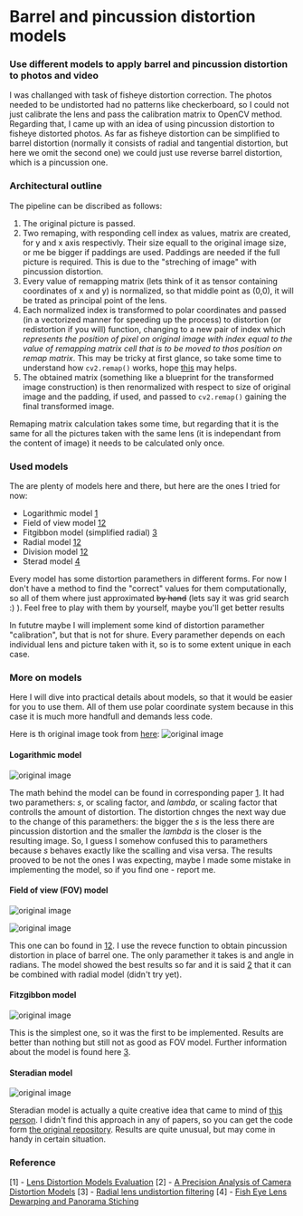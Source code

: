 # Barrel and pincussion distortion models

### Use different models to apply barrel and pincussion distortion to photos and video

I was challanged with task of fisheye distortion correction. The photos needed to be undistorted had no patterns like checkerboard, so I could not just calibrate the lens and pass the calibration matrix to OpenCV method. Regarding that, I came up with an idea of using pincussion distortion to fisheye distorted photos. As far as fisheye distortion can be simplified to barrel distortion (normally it consists of radial and tangential distortion, but here we omit the second one) we could just use reverse barrel distortion, which is a pincussion one. 

### Architectural outline

The pipeline can be discribed as follows: 
1. The original picture is passed.
2. Two remaping, with responding cell index as values, matrix are created, for y and x axis respectivly. Their size equall to the original image size, or me be bigger if paddings are used. Paddings are needed if the full picture is required. This is due to the "streching of image" with pincussion distortion.
3. Every value of remapping matrix (lets think of it as tensor containing coordinates of x and y) is normalized, so that middle point as (0,0), it will be trated as principal point of the lens.
4. Each normalized index is transformed to polar coordinates and passed (in a vectorized manner for speeding up the process) to distortion (or redistortion if you will) function, changing to a new pair of index which _represents the position of pixel on original image with index equal to the value of remapping matrix cell that is to be moved to thos position on remap matrix_. This may be tricky at first glance, so take some time to understand how `cv2.remap()` works, hope [this](https://stackoverflow.com/questions/46520123/how-do-i-use-opencvs-remap-function) may helps.
5. The obtained matrix (something like a blueprint for the transformed image construction) is then renormalized with respect to size of original image and the padding, if used, and passed to `cv2.remap()` gaining the final transformed image.

Remaping matrix calculation takes some time, but regarding that it is the same for all the pictures taken with the same lens (it is independant from the content of image) it needs to be calculated only once.

### Used models

The are plenty of models here and there, but here are the ones I tried for now:

- Logarithmic model [1](https://www.researchgate.net/publication/47510646_Lens_Distortion_Models_Evaluation)
- Field of view model [1](https://www.researchgate.net/publication/47510646_Lens_Distortion_Models_Evaluation)[2](https://hal-enpc.archives-ouvertes.fr/hal-01556898/document)
- Fitgibbon model (simplified radial) [3](http://marcodiiga.github.io/radial-lens-undistortion-filtering)
- Radial model [1](https://www.researchgate.net/publication/47510646_Lens_Distortion_Models_Evaluation)[2](https://hal-enpc.archives-ouvertes.fr/hal-01556898/document)
- Division model [1](https://www.researchgate.net/publication/47510646_Lens_Distortion_Models_Evaluation)[2](https://hal-enpc.archives-ouvertes.fr/hal-01556898/document)
- Sterad model [4](http://www.kscottz.com/fish-eye-lens-dewarping-and-panorama-stiching/)

Every model has some distortion paramethers in different forms. For now I don't have a method to find the "correct" values for them computationally, so all of them where just approximated ~~by hand~~ (lets say it was grid search :) ). Feel free to play with them by yourself, maybe you'll get better results

In fututre maybe I will implement some kind of distortion paramether "calibration", but that is not for shure. Every paramether depends on each individual lens and picture taken with it, so is to some extent unique in each case.

### More on models

Here I will dive into practical details about models, so that it would be easier for you to use them. All of them use polar coordinate system because in this case it is much more handfull and demands less code.

Here is th original image took from [here](http://paulbourke.net/dome/fish2/):
![original image](https://raw.githubusercontent.com/chelicerae/dewarp/master/imgs/original.jpg)

#### Logarithmic model 

![original image](https://raw.githubusercontent.com/chelicerae/dewarp/master/imgs/log.jpg)

The math behind the model can be found in corresponding paper [1](https://www.researchgate.net/publication/47510646_Lens_Distortion_Models_Evaluation). It had two paramethers: _s_, or scaling factor, and _lambda_, or scaling factor that controlls the amount of distortion. The distortion chnges the next way due to the change of this paramethers: the bigger the _s_ is the less there are pincussion distortion and the smaller the _lambda_ is the closer is the resulting image. So, I guess I somehow confused this to paramethers because _s_ behaves exactly like the scalling and visa versa. The results prooved to be not the ones I was expecting, maybe I made some mistake in implementing the model, so if you find one - report me. 

#### Field of view (FOV) model 

![original image](https://raw.githubusercontent.com/chelicerae/dewarp/master/imgs/fov_complete.jpg)

![original image](https://raw.githubusercontent.com/chelicerae/dewarp/master/imgs/fov.jpg)

This one can bo found in [1](https://www.researchgate.net/publication/47510646_Lens_Distortion_Models_Evaluation)[2](https://hal-enpc.archives-ouvertes.fr/hal-01556898/document). I use the revece function to obtain pincussion distortion in place of barrel one. The only paramether it takes is and angle in radians. The model showed the best results so far and it is said [2](https://hal-enpc.archives-ouvertes.fr/hal-01556898/document) that it can be combined with radial model (didn't try yet).

#### Fitzgibbon model 

![original image](https://raw.githubusercontent.com/chelicerae/dewarp/master/imgs/fitz.jpg)

This is the simplest one, so it was the first to be implemented. Results are better than nothing but still not as good as FOV model. Further information about the model is found here [3](http://marcodiiga.github.io/radial-lens-undistortion-filtering).

#### Steradian model

![original image](https://raw.githubusercontent.com/chelicerae/dewarp/master/imgs/sterad.jpg)

Steradian model is actually a quite creative idea that came to mind of [this person](http://www.kscottz.com/fish-eye-lens-dewarping-and-panorama-stiching/). I didn't find this approach in any of papers, so you can get the code form [the original repository](https://github.com/kscottz/dewarp/blob/master/fisheye/defish.py). Results are quite unusual, but may come in handy in certain situation. 

### Reference

[1] - [Lens Distortion Models Evaluation](https://www.researchgate.net/publication/47510646_Lens_Distortion_Models_Evaluation)
[2] - [A Precision Analysis of Camera Distortion Models](https://hal-enpc.archives-ouvertes.fr/hal-01556898/document)
[3] - [Radial lens undistortion filtering](http://marcodiiga.github.io/radial-lens-undistortion-filtering)
[4] - [Fish Eye Lens Dewarping and Panorama Stiching](http://www.kscottz.com/fish-eye-lens-dewarping-and-panorama-stiching/)













